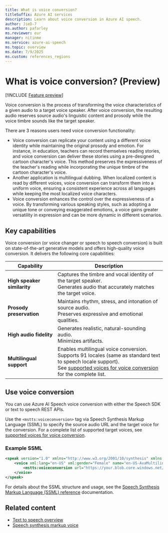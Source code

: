 ```yaml
---
title: What is voice conversion?
titleSuffix: Azure AI services
description: Learn about voice conversion in Azure AI speech.
author: JieD-7
ms.author: pafarley
ms.reviewer: eur
manager: nitinme
ms.service: azure-ai-speech
ms.topic: overview
ms.date: 7/9/2025
ms.custom: references_regions
---
```


# What is voice conversion? (Preview)

[!INCLUDE [Feature preview](./includes/previews/preview-generic.md)]

Voice conversion is the process of transforming the voice characteristics of a given audio to a target voice speaker. After voice conversion, the resulting audio reserves source audio's linguistic content and prosody while the voice timbre sounds like the target speaker.

There are 3 reasons users need voice conversion functionality:

- Voice conversion can replicate your content using a different voice identity while maintaining the original prosody and emotion. For instance, in education, teachers can record themselves reading stories, and voice conversion can deliver these stories using a pre-designed cartoon character's voice. This method preserves the expressiveness of the teacher's reading while incorporating the unique timbre of the cartoon character's voice.
- Another application is multilingual dubbing. When localized content is read by different voices, voice conversion can transform them into a uniform voice, ensuring a consistent experience across all languages while keeping the most localized voice characters.
- Voice conversion enhances the control over the expressiveness of a voice. By transforming various speaking styles, such as adopting a unique tone or conveying exaggerated emotions, a voice gains greater versatility in expression and can be more dynamic in different scenarios.

## Key capabilities

Voice conversion (or voice changer or speech to speech conversion) is built on state-of-the-art generative models and offers high-quality voice conversion. It delivers the following core capabilities:

| Capability | Description |
|------------|-------------|
| **High speaker similarity**   | Captures the timbre and vocal identity of the target speaker.<br>Generates audio that accurately matches the target voice. |
| **Prosody preservation**      | Maintains rhythm, stress, and intonation of source audio.<br>Preserves expressive and emotional qualities. |
| **High audio fidelity**       | Generates realistic, natural-sounding audio.<br>Minimizes artifacts.                                      |
| **Multilingual support**      | Enables multilingual voice conversion.<br>Supports 91 locales (same as standard text to speech locale support).<br>See [supported voices for voice conversion](./language-support.md?tabs=tts#voice-conversion) for the complete list. |

## Use voice conversion

You can use Azure AI Speech voice conversion with either the Speech SDK or text to speech REST APIs.

Use the `<mstts:voiceconversion>` tag via Speech Synthesis Markup Language (SSML) to specify the source audio URL and the target voice for the conversion. For a complete list of supported target voices, see [supported voices for voice conversion](./language-support.md?tabs=tts#voice-conversion).

### Example SSML

```xml
<speak version="1.0" xmlns="http://www.w3.org/2001/10/synthesis" xmlns:mstts="https://www.w3.org/2001/mstts" xml:lang="en-US">
    <voice xml:lang="en-US" xml:gender="Female" name="en-US-AvaMultilingualNeural">
        <mstts:voiceconversion url="https://your.blob.core.windows.net/sourceaudio.wav"/>
    </voice>
</speak>
```

For details about the SSML structure and usage, see the [Speech Synthesis Markup Language (SSML) reference](./speech-synthesis-markup-voice.md#voice-conversion-element) documentation.

## Related content

- [Text to speech overview](./text-to-speech.md)
- [Speech synthesis markup voice](./speech-synthesis-markup-voice.md)
